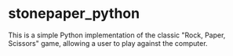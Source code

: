 # stonepaper_python
This is a simple Python implementation of the classic "Rock, Paper, Scissors" game, allowing a user to play against the computer.
